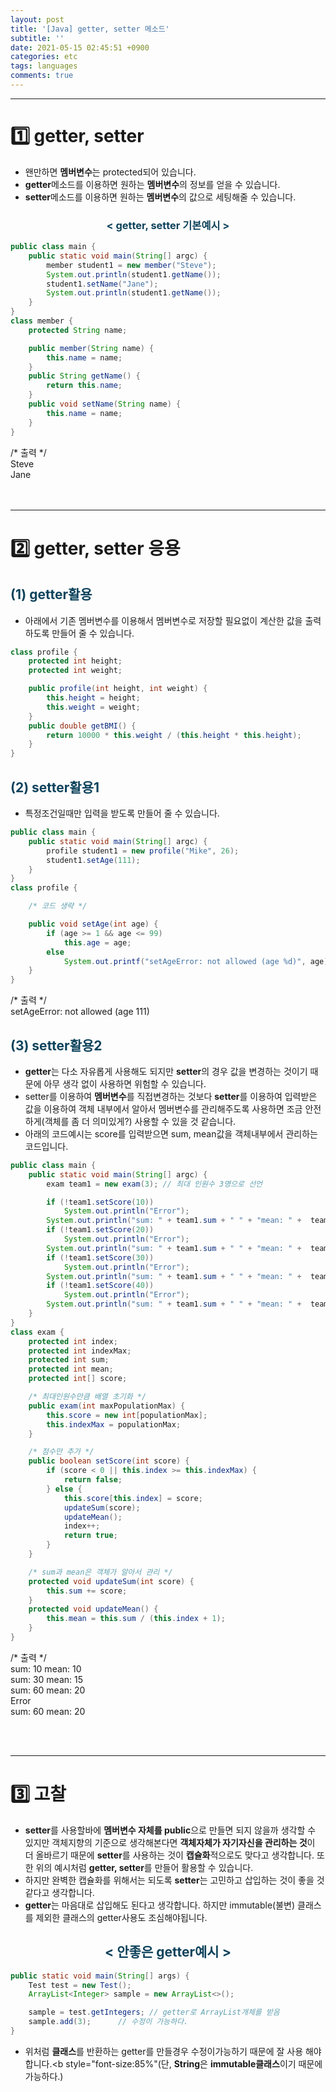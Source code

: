```yaml
---
layout: post
title: '[Java] getter, setter 메소드'
subtitle: ''
date: 2021-05-15 02:45:51 +0900
categories: etc
tags: languages
comments: true
---
```


---

<h1>1️⃣ getter, setter</h1>

- 왠만하면 <b>멤버변수</b>는 <rd>protected</rd>되어 있습니다.
- <b><rd>getter</rd></b>메소드를 이용하면 원하는 <b>멤버변수</b>의 정보를 얻을 수 있습니다.
- <b><rd>setter</rd></b>메소드를 이용하면 원하는 <b>멤버변수</b>의 값으로 세팅해줄 수 있습니다.
<h3 align="middle" style="color:#0e435c;">&lt; getter, setter 기본예시 &gt;</h3>

```java
public class main {
    public static void main(String[] argc) {
        member student1 = new member("Steve");
        System.out.println(student1.getName());
        student1.setName("Jane");
        System.out.println(student1.getName());
    }
}
class member {
    protected String name;

    public member(String name) {
        this.name = name;
    }
    public String getName() {
        return this.name;
    }
    public void setName(String name) {
        this.name = name;
    }
}
```

<kkr>
<rmk>/* 출력 */</rmk><br />
Steve<br />
Jane<br />
</kkr>
<br /><br />

---

<h1>2️⃣ getter, setter 응용</h1>
<h2 style="color:#0e435c;">(1) getter활용</h2>

- 아래에서 기존 멤버변수를 이용해서 <rd>멤버변수로 저장할 필요없이</rd> 계산한 값을 출력하도록 만들어 줄 수 있습니다.

```java
class profile {
    protected int height;
    protected int weight;

    public profile(int height, int weight) {
        this.height = height;
        this.weight = weight;
    }
    public double getBMI() {
        return 10000 * this.weight / (this.height * this.height);
    }
}
```

<h2 style="color:#0e435c;">(2) setter활용1</h2>

- 특정조건일때만 입력을 받도록 만들어 줄 수 있습니다.

```java
public class main {
    public static void main(String[] argc) {
        profile student1 = new profile("Mike", 26);
        student1.setAge(111);
    }
}
class profile {

    /* 코드 생략 */

    public void setAge(int age) {
        if (age >= 1 && age <= 99)
            this.age = age;
        else
            System.out.printf("setAgeError: not allowed (age %d)", age);
    }
}
```

<kkr>
<rmk>/* 출력 */</rmk><br />
setAgeError: not allowed (age 111)<br />
</kkr>
<h2 style="color:#0e435c;">(3) setter활용2</h2>

- **getter**는 다소 자유롭게 사용해도 되지만 **setter**의 경우 값을 변경하는 것이기 때문에 아무 생각 없이 사용하면 위험할 수 있습니다.
- setter를 이용하여 **멤버변수**를 직접변경하는 것보다 **setter**를 이용하여 입력받은 값을 이용하여 <rd>객체 내부에서 알아서 멤버변수를 관리</rd>해주도록 사용하면 조금 안전하게(객체를 좀 더 의미있게?) 사용할 수 있을 것 같습니다.
- 아래의 코드예시는 <rd>score</rd>를 입력받으면 <rd>sum, mean</rd>값을 객체내부에서 관리하는 코드입니다.

```java
public class main {
    public static void main(String[] argc) {
        exam team1 = new exam(3); // 최대 인원수 3명으로 선언

        if (!team1.setScore(10))
            System.out.println("Error");
        System.out.println("sum: " + team1.sum + " " + "mean: " +  team1.mean);
        if (!team1.setScore(20))
            System.out.println("Error");
        System.out.println("sum: " + team1.sum + " " + "mean: " +  team1.mean);
        if (!team1.setScore(30))
            System.out.println("Error");
        System.out.println("sum: " + team1.sum + " " + "mean: " +  team1.mean);
        if (!team1.setScore(40))
            System.out.println("Error");
        System.out.println("sum: " + team1.sum + " " + "mean: " +  team1.mean);
    }
}
class exam {
    protected int index;
    protected int indexMax;
    protected int sum;
    protected int mean;
    protected int[] score;

    /* 최대인원수만큼 배열 초기화 */
    public exam(int maxPopulationMax) {
        this.score = new int[populationMax];
        this.indexMax = populationMax;
    }

    /* 점수만 추가 */
    public boolean setScore(int score) {
        if (score < 0 || this.index >= this.indexMax) {
            return false;
        } else {
            this.score[this.index] = score;
            updateSum(score);
            updateMean();
            index++;
            return true;
        }
    }

    /* sum과 mean은 객체가 알아서 관리 */
    protected void updateSum(int score) {
        this.sum += score;
    }
    protected void updateMean() {
        this.mean = this.sum / (this.index + 1);
    }
}
```

<kkr>
<rmk>/* 출력 */</rmk><br />
sum: 10 mean: 10<br />
sum: 30 mean: 15<br />
sum: 60 mean: 20<br />
Error<br />
sum: 60 mean: 20<br />
</kkr>

<br><br>

---

<h1>3️⃣ 고찰</h1>

- **setter**를 사용할바에 **멤버변수 자체를 public**으로 만들면 되지 않을까 생각할 수 있지만 객체지향의 기준으로 생각해본다면 **객체자체가 자기자신을 관리하는 것**이 더 올바르기 때문에 **setter**를 사용하는 것이 **캡슐화**적으로도 맞다고 생각합니다. 또한 위의 예시처럼 **getter, setter**를 만들어 활용할 수 있습니다.
- 하지만 완벽한 캡슐화를 위해서는 되도록 **setter**는 고민하고 삽입하는 것이 좋을 것 같다고 생각합니다.
- **getter**는 마음대로 삽입해도 된다고 생각합니다. 하지만 <rd>immutable(불변) 클래스</rd>를 제외한 클래스의 getter사용도 조심해야됩니다.
<h2 align="middle" style="color:#0e435c;">&lt; 안좋은 getter예시 &gt;</h2>

```java
public static void main(String[] args) {
    Test test = new Test();
    ArrayList<Integer> sample = new ArrayList<>();

    sample = test.getIntegers; // getter로 ArrayList개체를 받음
    sample.add(3);      // 수정이 가능하다.
}
```

- 위처럼 **클래스**를 반환하는 getter를 만들경우 수정이가능하기 때문에 잘 사용 해야 합니다.<b style="font-size:85%"(단, **String**은 **immutable클래스**이기 때문에 가능하다.)</b>
